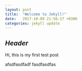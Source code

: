 ```yaml
---
layout: post
title:  "Welcome to Jekyll!"
date:   2017-10-09 21:56:17 +0300
categories: jekyll update
---
```


## *Header*

Hi, this is my first test post

afsdfasdfadf
fasdfasdfas